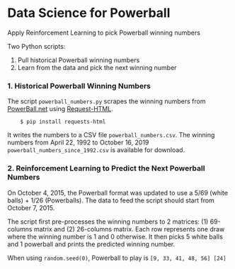 # Data Science for Powerball

Apply Reinforcement Learning to pick Powerball winning numbers

Two Python scripts:
1. Pull historical Powerball winning numbers
2. Learn from the data and pick the next winning number

### 1. Historical Powerball Winning Numbers

The script `powerball_numbers.py` scrapes the winning numbers from [PowerBall.net](https://www.powerball.net/archive) 
using [Request-HTML](https://requests-html.kennethreitz.org/).  
```
	$ pip install requests-html
```
It writes the numbers to a CSV file `powerball_numbers.csv`.  The winning numbers from April 22, 1992 to October 16, 2019 `powerball_numbers_since_1992.csv` is available for download.

### 2. Reinforcement Learning to Predict the Next Powerball Numbers

On October 4, 2015, the Powerball format was updated to use a 5/69 (white balls) + 1/26 (Powerballs).  The data to feed the script should start from October 7, 2015.

The script first pre-processes the winning numbers to 2 matrices: (1) 69-columns matrix and (2) 26-columns matrix.  Each row represents one draw where the winning number is 1 and 0 otherwise.  It then picks 5 white balls and 1 powerball and prints the predicted winning number.  

When using `random.seed(0)`, Powerball to play is `[9, 33, 41, 48, 56] [24]`
